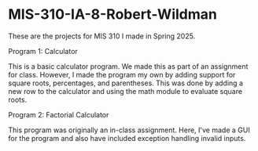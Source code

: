 # MIS-310-IA-8-Robert-Wildman
These are the projects for MIS 310 I made in Spring 2025.

Program 1: Calculator

This is a basic calculator program. We made this as part of an assignment for class. 
However, I made the program my own by adding support for square roots, percentages, and parentheses.
This was done by adding a new row to the calculator and using the math module to evaluate square roots.

Program 2: Factorial Calculator

This program was originally an in-class assignment.
Here, I've made a GUI for the program and also have included exception handling invalid inputs.


